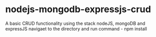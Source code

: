 # nodejs-mongodb-expressjs-crud
A basic CRUD functionality using the stack  nodeJS, mongoDB and expressJS
navigaet to the directory and run command - npm install
